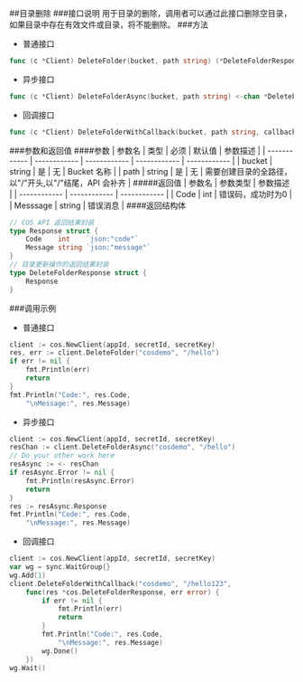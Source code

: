 ##目录删除
###接口说明
用于目录的删除，调用者可以通过此接口删除空目录，如果目录中存在有效文件或目录，将不能删除。
###方法
- 普通接口

```go
func (c *Client) DeleteFolder(bucket, path string) (*DeleteFolderResponse, error)
```

- 异步接口

```go
func (c *Client) DeleteFolderAsync(bucket, path string) <-chan *DeleteFolderAsyncResponse 
```

- 回调接口

```go
func (c *Client) DeleteFolderWithCallback(bucket, path string, callback func(*DeleteFolderResponse, error))
```

###参数和返回值
####参数
| 参数名  | 类型  | 必须  | 默认值  | 参数描述  |
| ------------ | ------------ | ------------ | ------------ | ------------ |
| bucket  | string  | 是  | 无  | Bucket 名称  |
| path  | string  | 是  | 无  | 需要创建目录的全路径，以"/"开头,以"/"结尾，API 会补齐 |
#####返回值
| 参数名  | 参数类型  | 参数描述  |
| ------------ | ------------ | ------------ |
| Code  | int  | 错误码，成功时为0   |
| Messsage  | string  | 错误消息  |
####返回结构体

```go
// COS API 返回结果封装
type Response struct {
	Code    int    `json:"code"`
	Message string `json:"message"`
}
// 目录更新操作的返回结果封装
type DeleteFolderResponse struct {
	Response
}
```

###调用示例
- 普通接口

```go
client := cos.NewClient(appId, secretId, secretKey)
res, err := client.DeleteFolder("cosdemo", "/hello")
if err != nil {
    fmt.Println(err)
    return
}
fmt.Println("Code:", res.Code,
    "\nMessage:", res.Message)
```

- 异步接口

```go
client := cos.NewClient(appId, secretId, secretKey)
resChan := client.DeleteFolderAsync("cosdemo", "/hello")
// Do your other work here
resAsync := <- resChan
if resAsync.Error != nil {
    fmt.Println(resAsync.Error)
    return
}
res := resAsync.Response
fmt.Println("Code:", res.Code,
    "\nMessage:", res.Message)
```

- 回调接口

```go
client := cos.NewClient(appId, secretId, secretKey)
var wg = sync.WaitGroup{}
wg.Add(1)
client.DeleteFolderWithCallback("cosdemo", "/hello123",
    func(res *cos.DeleteFolderResponse, err error) {
        if err != nil {
            fmt.Println(err)
            return
        }
        fmt.Println("Code:", res.Code,
            "\nMessage:", res.Message)
        wg.Done()
    })
wg.Wait()
```
